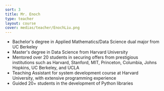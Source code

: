 ```yaml
---
sort: 3
title: Mr. Enoch
type: teacher
layout: course
cover: medias/teacher/EnochLiu.png
---
```


- Bachelor's degree in Applied Mathematics/Data Science dual major from UC Berkeley
- Master's degree in Data Science from Harvard University
- Mentored over 20 students in securing offers from prestigious institutions such as Harvard, Stanford, MIT, Princeton, Columbia, Johns Hopkins, UC Berkeley, and UCLA
- Teaching Assistant for system development course at Harvard University, with extensive programming experience
- Guided 20+ students in the development of Python libraries
